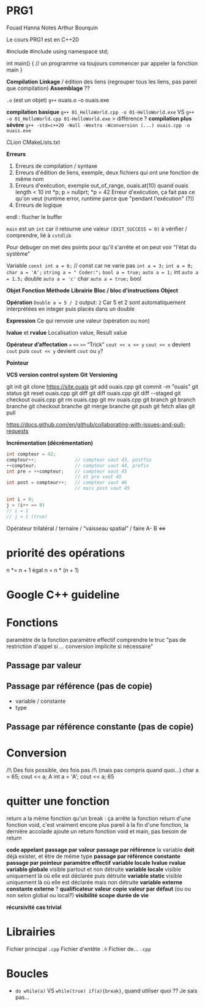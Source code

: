 # PRG1
Fouad Hanna
Notes Arthur Bourquin


Le cours PRG1 est en C++20


#include <iostream>
#include <cstdlib>
using namespace std;

int main() { // un programme va toujours commencer par appeler la fonction main
}


**Compilation**
**Linkage** / édition des liens (regrouper tous les liens, pas pareil que compilation)
**Assemblage** ??

`.o` (est un objet)
`g++` ouais.o -o ouais.exe

**compilation basique**
`g++ 01_HelloWorld.cpp -o 01-HelloWorld.exe` VS `g++ -o 01_HelloWorld.cpp 01-HelloWorld.exe` > différence ?
**compilation plus sévère**
`g++ -std=c++20 -Wall -Wextra -Wconversion (...) ouais.cpp -o ouais.exe`

CLion
CMakeLists.txt

**Erreurs**
1. Erreurs de compilation / syntaxe
2. Erreurs d'édition de liens, exemple, deux fichiers qui ont une fonction de même nom
3. Erreurs d'exécution, exemple out_of_range, ouais.at(10) quand ouais length < 10
	int *p;
	p = nullprt;
	*p = 42
Erreur d'exécution, ça fait pas ce qu'on veut (runtime error, runtime parce que "pendant l'exécution" (?))
4. Erreurs de logique


endl : flucher le buffer


`main` est un `int` car il retourne une valeur `(EXIT_SUCCESS = 0)`
à vérifier / comprendre, lié à `cstdlib`


Pour debuger on met des points pour qu'il s'arrête et on peut voir "l'état du système"


Variable
`const int a = 6;` // const car ne varie pas
`int a = 3;`
`int a = 0;`
`char a = 'A';`
`string a = " Coder:";`
`bool a = true;`
`auto a = 1;` int
`auto a = 1.5;` double
`auto a = 'c'` char
`auto a = true;` bool


**Objet**
**Fonction**
**Méthode**
**Librairie**
**Bloc / bloc d'instructions**
**Object**


**Opération**
`Double a = 5 / 2`
output:
`2`
Car 5 et 2 sont automatiquement interprétées en integer puis placés dans un double


**Expression**
Ce qui renvoie une valeur (opération ou non)


**lvalue** et **rvalue**
Localisation value, Result value


**Opérateur d’affectation**
`=`
`<<`
`>>`
“Trick”
`cout << x << y`
`cout << x` devient `cout` puis
`cout << y` devient `cout` ou `y`?


**Pointeur**

**VCS version control system**
**Git**
**Versioning**

git init
git clone https://site.ouais
git add ouais.cpp
git commit -m "ouais"
git status
git reset ouais.cpp
git diff
git diff ouais.cpp
git diff --staged
git checkout ouais.cpp
git rm ouais.cpp
git mv ouais.cpp
git branch
git branch branche
git checkout branche
git merge branche
git push
git fetch alias
git pull

https://docs.github.com/en/github/collaborating-with-issues-and-pull-requests


**Incrémentation (décrémentation)**
~~~cpp
int compteur = 42;
compteur++;              // compteur vaut 43, postfix
++compteur;              // compteur vaut 44, prefix
int pre = ++compteur;    // compteur vaut 45
                         // et pre vaut 45
int post = compteur++;   // compteur vaut 46
                         // mais post vaut 45

int i = 0;
j = (i++ == 0)
// i = 1
// j = 1 (true)
~~~

Opérateur trilatéral / ternaire / “vaisseau spatial” / faire A- B
<=>

# priorité des opérations
n *= n + 1
égal
n = n * (n + 1)

# Google C++ guideline

# Fonctions
paramètre de la fonction
paramètre effectif
comprendre le truc "pas de restriction d'appel si ... conversion implicite si nécessaire"
## Passage par valeur
## Passage par référence (pas de copie)
- variable / constante
- type
## Passage par référence constante (pas de copie)

# Conversion
/!\ Des fois possible, des fois pas /!\ (mais pas compris quand quoi...)
char a = 65;
cout << a;
A
int a = 'A';
cout << a;
65

# quitter une fonction
return a la même fonction qu'un break : ça arrête la fonction
return d'une fonction void, c'est vraiment encore plus pareil
à la fin d'une fonction, la dernière accolade ajoute un return
fonction void et main, pas besoin de return

**code appelant**
**passage par valeur**
**passage par référence**
la variable __doit__ déjà exister, et être de même type
**passage par référence constante**
**passage par pointeur**
**paramètre effectif**
**variable locale**
**lvalue**
**rvalue**
**variable globale** visible partout                            et   non détruite
**variable locale**  visible uniquement là où elle est déclarée puis détruite
**variable static**  visible uniquement là où elle est déclarée mais non détruite
**variable externe**
**constante externe** ?
**qualificateur**
**valeur**
**copie**
**valeur par défaut** (ou ou non selon global ou local?)
**visibilité** **scope**
**durée de vie**

**récursivité**
**cas trivial**

# Librairies
Fichier principal `.cpp`
Fichier d'entête `.h`
Fichier de... `.cpp`

# Boucles
- `do while(a)` VS `while(true) if(a){break}`, quand utiliser quoi ?? Je sais pas...